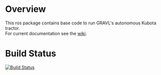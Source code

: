 # Overview

This ros package contains base code to run GRAVL's autonomous Kubota tractor. <br/>
For current documentation see the [wiki](https://github.com/olinrobotics/Tractor/wiki).

# Build Status
[![Build Status](https://travis-ci.org/olinrobotics/gravl.svg?branch=master)](https://travis-ci.org/olinrobotics/gravl)

